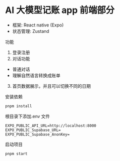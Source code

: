 # AI 大模型记账 app 前端部分

- 框架: React native (Expo)
- 状态管理: Zustand

功能

1. 登录注册
2. 对话功能

- 普通对话
- 理解自然语言转换成账单

3. 首页数据展示，并且可以切换不同的日期

安装依赖

```bash
pnpm install
```

根目录下添加.env 文件
```
EXPO_PUBLIC_API_URL=http://localhost:8000
EXPO_PUBLIC_Supabase_URL=
EXPO_PUBLIC_Supabase_AnonKey=
```

启动项目

```bash
pnpm start
```
